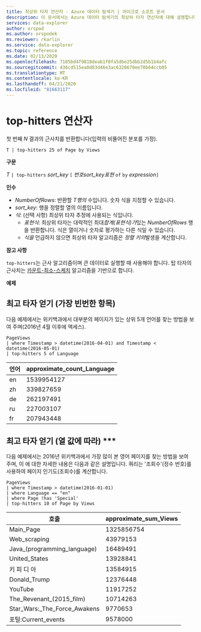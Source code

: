 ```yaml
---
title: 최상위 타자 연산자 - Azure 데이터 탐색기 | 마이크로 소프트 문서
description: 이 문서에서는 Azure 데이터 탐색기의 최상위 타자 연산자에 대해 설명합니다.
services: data-explorer
author: orspod
ms.author: orspodek
ms.reviewer: rkarlin
ms.service: data-explorer
ms.topic: reference
ms.date: 02/13/2020
ms.openlocfilehash: 7105bd4f9818deab1f0fa5dbe25dbb2d5b1b4afc
ms.sourcegitcommit: 436cd515ea0d83d46e3ac6328670ee78b64ccb05
ms.translationtype: MT
ms.contentlocale: ko-KR
ms.lasthandoff: 04/21/2020
ms.locfileid: "81663117"
---
```

# <a name="top-hitters-operator"></a>top-hitters 연산자

첫 번째 *N* 결과의 근사치를 반환합니다(입력의 비뚤어진 분포를 가정).

```kusto
T | top-hitters 25 of Page by Views 
```

**구문**

*T* `| top-hitters` *sort_key* `[` *번호sort_key표현* `of` `by` *expression*`]`

**인수**

* *NumberOfRows*: 반환할 *T행의* 수입니다. 숫자 식을 지정할 수 있습니다.
* *sort_key*: 행을 정렬할 열의 이름입니다.
* *식*: (선택 사항) 최상위 타자 추정에 사용되는 식입니다. 
    * *표현식*: 최상위 타자는 대략적인 최대*합계(표현식)가*있는 *NumberOfRows* 행을 반환합니다. 식은 열이거나 숫자로 평가하는 다른 식일 수 있습니다. 
    *  *식을* 언급하지 않으면 최상위 타자 알고리즘은 *정렬 키의*발생을 계산합니다.  

**참고 사항**

`top-hitters`는 근사 알고리즘이며 큰 데이터로 실행할 때 사용해야 합니다. 탑 타자의 근사치는 [카운트-최소-스케치](https://en.wikipedia.org/wiki/Count%E2%80%93min_sketch) 알고리즘을 기반으로 합니다.  

**예제**

## <a name="getting-top-hitters-most-frequent-items"></a>최고 타자 얻기 (가장 빈번한 항목) 

다음 예제에서는 위키백과에서 대부분의 페이지가 있는 상위 5개 언어를 찾는 방법을 보여 주며(2016년 4월 이후에 액세스). 

```kusto
PageViews
| where Timestamp > datetime(2016-04-01) and Timestamp < datetime(2016-05-01) 
| top-hitters 5 of Language 
```

|언어|approximate_count_Language|
|---|---|
|en|1539954127|
|zh|339827659|
|de|262197491|
|ru|227003107|
|fr|207943448|

## <a name="getting-top-hitters-based-on-column-value-"></a>최고 타자 얻기 (열 값에 따라) ***

다음 예제에서는 2016년 위키백과에서 가장 많이 본 영어 페이지를 찾는 방법을 보여 주며, 이 에 대한 자세한 내용은 다음과 같은 설명입니다. 쿼리는 '조회수'(정수 번호)를 사용하여 페이지 인기도(조회수)를 계산합니다. 

```kusto
PageViews
| where Timestamp > datetime(2016-01-01)
| where Language == "en"
| where Page !has 'Special'
| top-hitters 10 of Page by Views
```

|호출|approximate_sum_Views|
|---|---|
|Main_Page|1325856754|
|Web_scraping|43979153|
|Java_(programming_language)|16489491|
|United_States|13928841|
|키 피 디 아|13584915|
|Donald_Trump|12376448|
|YouTube|11917252|
|The_Revenant_(2015_film)|10714263|
|Star_Wars:_The_Force_Awakens|9770653|
|포털:Current_events|9578000|